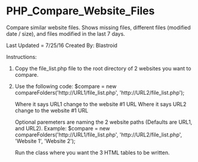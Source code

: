 # PHP_Compare_Website_Files
Compare similar website files. Shows missing files, different files (modified date / size), and files modified in the last 7 days.

Last Updated = 7/25/16
Created By: Blastroid

Instructions:
1. Copy the file_list.php file to the root directory of 2 websites you want to compare.
2. Use the following code:
	$compare = new compareFolders('http://URL1/file_list.php', 'http://URL2/file_list.php');
	
	Where it says URL1 change to the website #1 URL
	Where it says URL2 change to the website #1 URL
	
	Optional paremeters are naming the 2 website paths (Defaults are URL1, and URL2). Example:
		$compare = new compareFolders('http://URL1/file_list.php', 'http://URL2/file_list.php', 'Website 1', 'Website 2');
	
	Run the class where you want the 3 HTML tables to be written.
